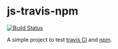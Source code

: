 # js-travis-npm

[![Build Status](https://travis-ci.org/George-Aidonidis/js-travis-npm.svg?branch=master)](https://travis-ci.org/George-Aidonidis/js-travis-npm)

A simple project to test [travis CI](travis-ci.org/) and [npm](https://www.npmjs.com).